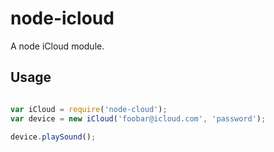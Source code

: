 # node-icloud

A node iCloud module.

## Usage

``` js

var iCloud = require('node-cloud');
var device = new iCloud('foobar@icloud.com', 'password');

device.playSound();

```
